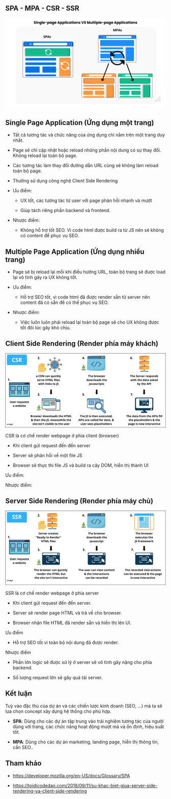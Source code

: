## SPA - MPA - CSR - SSR

![](../_images/spa-mpa.png)

## Single Page Application (Ứng dụng một trang)

- Tất cả tương tác và chức năng của ứng dụng chỉ nằm trên một trang duy nhất.

- Page sẽ chỉ cập nhật hoặc reload những phần nội dung có sự thay đổi. Không reload lại toàn bộ page.

- Các tương tác làm thay đổi đường dẫn URL cũng sẽ không làm reload toàn bộ page.

- Thường sử dụng công nghệ Client Side Rendering

- Ưu điểm:

  - UX tốt, các tương tác từ user với page phản hồi nhanh và mượt

  - Giúp tách riêng phần backend và frontend.

- Nhược điểm:

  - Không hỗ trợ tốt SEO. Vì code html được build ra từ JS nên sẽ không có content để phục vụ SEO.

## Multiple Page Application (Ứng dụng nhiều trang)

- Page sẽ bị reload lại mỗi khi điều hướng URL, toàn bộ trang sẽ được load lại vô tình gây ra UX không tốt.

- Ưu điểm:

  - Hỗ trợ SEO tốt, vì code html đã được render sẵn từ server nên content đã có sẵn để có thể phục vụ SEO.

- Nhược điểm:

  - Việc luôn luôn phải reload lại toàn bộ page sẽ cho UX không được tốt đôi lúc gây khó chịu.

## Client Side Rendering (Render phía máy khách)

![](../_images/csr.webp)

CSR là cơ chế render webpage ở phía client (browser)

- Khi client gửi request đến đến server

- Server sẽ phản hồi về một file JS

- Browser sẽ thực thi file JS và build ra cây DOM, hiển thị thành UI

Ưu điểm:

Nhược điểm:

## Server Side Rendering (Render phía máy chủ)

![](../_images/ssr.webp)

SSR là cơ chế render webpage ở phía server

- Khi client gửi request đến đến server.

- Server sẽ render page HTML và trả về cho browser.

- Browser nhận file HTML đã render sẵn và hiển thị lên UI.

Ưu điểm

- Hỗ trợ SEO tốt vì toàn bộ nội dung đã được render.

Nhược điểm

- Phần lớn logic sẽ được xử lý ở server sẽ vô tình gây nặng cho phía backend.

- Số lượng request lớn sẽ gây quá tải server.

## Kết luận

Tuỳ vào đặc thù của dự án và các chiến lược kinh doanh (SEO, ...) mà ta sẽ lựa chọn concept xây dựng hệ thống cho phù hợp.

- **SPA**: Dùng cho các dự án tập trung vào trải nghiệm tương tác của người dùng với trang, các chức năng hoạt động mượt mà và ổn định, hiệu suất tốt.

- **MPA**: Dùng cho các dự án marketing, landing page, hiển thị thông tin, cần SEO..

## Tham khảo

- https://developer.mozilla.org/en-US/docs/Glossary/SPA

- https://toidicodedao.com/2018/09/11/su-khac-biet-giua-server-side-rendering-va-client-side-rendering
